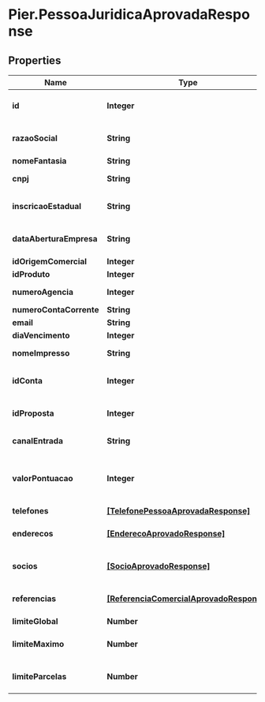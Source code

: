 # Pier.PessoaJuridicaAprovadaResponse

## Properties
Name | Type | Description | Notes
------------ | ------------- | ------------- | -------------
**id** | **Integer** | C\u00C3\u00B3digo de Identifica\u00C3\u00A7\u00C3\u00A3o da pessoa jur\u00C3\u00ADdica (id) | [optional] 
**razaoSocial** | **String** | Apresenta o nome completo da raz\u00C3\u00A3o social (nome empresarial)&#39;. | [optional] 
**nomeFantasia** | **String** | Apresenta o nome fantasia da empresa. | [optional] 
**cnpj** | **String** | N\u00C3\u00BAmero do Cadastro Nacional de Pessoa Juridica (CNPJ) | [optional] 
**inscricaoEstadual** | **String** | N\u00C3\u00BAmero da Inscri\u00C3\u00A7\u00C3\u00A3o Estadual (IE). | [optional] 
**dataAberturaEmpresa** | **String** | Data de abertura da empresa, essa data deve ser informada no formato: aaaa-MM-dd. | [optional] 
**idOrigemComercial** | **Integer** | Id da origem comercial | [optional] 
**idProduto** | **Integer** | Id do produto | [optional] 
**numeroAgencia** | **Integer** | N\u00C3\u00BAmero da ag\u00C3\u00AAncia. | [optional] 
**numeroContaCorrente** | **String** | N\u00C3\u00BAmero da conta corrente. | [optional] 
**email** | **String** | Email da empresa | [optional] 
**diaVencimento** | **Integer** | Dia vencimento | [optional] 
**nomeImpresso** | **String** | Nome que deve ser impresso no cart\u00C3\u00A3o | [optional] 
**idConta** | **Integer** | C\u00C3\u00B3digo de identifica\u00C3\u00A7\u00C3\u00A3o da conta cadastrada | [optional] 
**idProposta** | **Integer** | C\u00C3\u00B3digo de identifica\u00C3\u00A7\u00C3\u00A3o da proposta | [optional] 
**canalEntrada** | **String** | Indica o canal pelo qual o cadastro do cliente foi realizado | [optional] 
**valorPontuacao** | **Integer** | Indica o valor da pontua\u00C3\u00A7\u00C3\u00A3o atribuido ao cliente (caso n\u00C3\u00A3o informado ser\u00C3\u00A1 atribuido o valor = 0) | [optional] 
**telefones** | [**[TelefonePessoaAprovadaResponse]**](TelefonePessoaAprovadaResponse.md) | Apresenta os telefones da empresa | [optional] 
**enderecos** | [**[EnderecoAprovadoResponse]**](EnderecoAprovadoResponse.md) | Pode ser informado os seguintes tipos de endere\u00C3\u00A7o: Residencial, Comercial, e Outros | [optional] 
**socios** | [**[SocioAprovadoResponse]**](SocioAprovadoResponse.md) | Apresenta os dados dos s\u00C3\u00B3cios da empresa, caso exista | [optional] 
**referencias** | [**[ReferenciaComercialAprovadoResponse]**](ReferenciaComercialAprovadoResponse.md) | Apresenta os dados dos s\u00C3\u00B3cios da empresa, caso exista | [optional] 
**limiteGlobal** | **Number** | Valor do Limite Global | 
**limiteMaximo** | **Number** | Valor m\u00C3\u00A1ximo do limite de cr\u00C3\u00A9dito para realizar transa\u00C3\u00A7\u00C3\u00B5es | 
**limiteParcelas** | **Number** | Valor do limite de cr\u00C3\u00A9dito acumulado da soma das parcelas das compras | 


